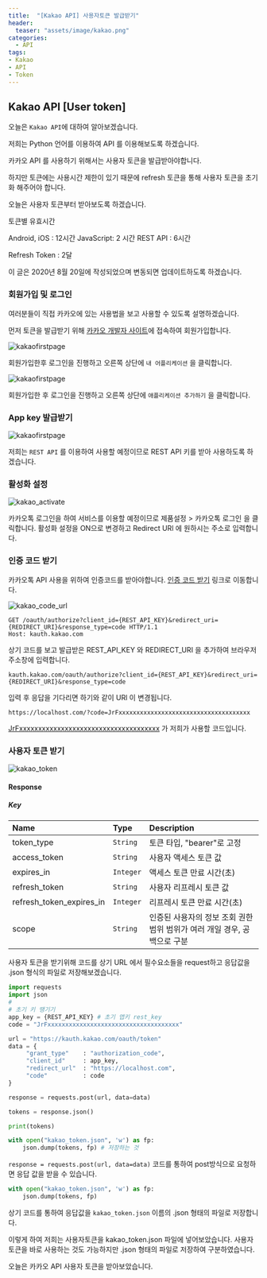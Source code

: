 ```yaml
---
title:  "[Kakao API] 사용자토큰 발급받기"
header:
  teaser: "assets/image/kakao.png"
categories: 
  - API
tags:
- Kakao
- API
- Token
---
```

## Kakao API [User token]

오늘은 `Kakao API`에 대하여 알아보겠습니다. 

저희는 Python 언어를 이용하여 API 를 이용해보도록 하겠습니다.

카카오 API 를 사용하기 위해서는 사용자 토큰을 발급받아야합니다.

하지만 토큰에는 사용시간  제한이 있기 때문에 refresh 토큰을 통해 사용자 토큰을 초기화 해주어야 합니다.

오늘은 사용자 토큰부터 받아보도록 하겠습니다.

 

토큰별 유효시간 

Android, iOS : 12시간 JavaScript: 2 시간 REST API : 6시간

Refresh Token : 2달

이 글은 2020년 8월 20일에 작성되었으며 변동되면 업데이트하도록 하겠습니다.



### 회원가입 및 로그인

여러분들이 직접 카카오에 있는 사용법을 보고 사용할 수 있도록 설명하겠습니다.

먼저 토큰을 발급받기 위해 [카카오 개발자 사이트](https://developers.kakao.com/)에 접속하여 회원가입합니다.

![kakaofirstpage](../../assets/image/kakao1.png)

회원가입한후 로그인을 진행하고 오른쪽 상단에  `내 어플리케이션` 을 클릭합니다. 



![kakaofirstpage](../../assets/image/kakao2.png)

회원가입한 후 로그인을 진행하고 오른쪽 상단에  `애플리케이션 추가하기` 을 클릭합니다. 



### App key 발급받기

![kakaofirstpage](../../assets/image/kakao3.png)

저희는 `REST API` 를 이용하여 사용할 예정이므로 REST API 키를 받아 사용하도록 하겠습니다.



### 활성화 설정

![kakao_activate](../../assets/image/kakao_activate.png)

카카오톡 로그인을 하여 서비스를 이용할 예정이므로 제품설정 > 카카오톡 로그인 을 클릭합니다. 활성화 설정을 ON으로 변경하고 Redirect URl 에 원하시는 주소로 입력합니다.



### 인증 코드 받기

카카오톡 API 사용을 위하여 인증코드를 받아야합니다. [인증 코드 받기](https://developers.kakao.com/docs/latest/ko/kakaologin/rest-api#logout-of-service-and-kakaoaccount)  링크로 이동합니다.

![kakao_code_url](../../assets/image/kakao_code_url.png)

```http
GET /oauth/authorize?client_id={REST_API_KEY}&redirect_uri={REDIRECT_URI}&response_type=code HTTP/1.1 
Host: kauth.kakao.com
```

상기 코드를 보고 발급받은 REST_API_KEY 와 REDIRECT_URI 을 추가하여 브라우저 주소창에 입력합니다.

``` http
kauth.kakao.com/oauth/authorize?client_id={REST_API_KEY}&redirect_uri={REDIRECT_URI}&response_type=code
```



입력 후 응답을 기다리면 하기와 같이 URl 이 변경됩니다.

```http
https://localhost.com/?code=JrFxxxxxxxxxxxxxxxxxxxxxxxxxxxxxxxxxxxxx
```

<u>JrFxxxxxxxxxxxxxxxxxxxxxxxxxxxxxxxxxxxxx</u> 가 저희가 사용할 코드입니다.



### 사용자 토큰 받기

![kakao_token](../../assets/image/kakao_token.png)



#### Response

##### Key

| Name                     | Type      | Description                                                  |
| :----------------------- | :-------- | :----------------------------------------------------------- |
| token_type               | `String`  | 토큰 타입, "bearer"로 고정                                   |
| access_token             | `String`  | 사용자 액세스 토큰 값                                        |
| expires_in               | `Integer` | 액세스 토큰 만료 시간(초)                                    |
| refresh_token            | `String`  | 사용자 리프레시 토큰 값                                      |
| refresh_token_expires_in | `Integer` | 리프레시 토큰 만료 시간(초)                                  |
| scope                    | `String`  | 인증된 사용자의 정보 조회 권한 범위 범위가 여러 개일 경우, 공백으로 구분 |



사용자 토큰을 받기위해 코드를 상기 URL 에서 필수요소들을 request하고 응답값을 .json 형식의 파일로 저장해보겠습니다. 



```python
import requests
import json
#
# 초기 키 땡기기
app_key = {REST_API_KEY} # 초기 앱키 rest_key
code = "JrFxxxxxxxxxxxxxxxxxxxxxxxxxxxxxxxxxxxxx"

url = "https://kauth.kakao.com/oauth/token"
data = {
     "grant_type"    : "authorization_code",
     "client_id"     : app_key,
     "redirect_url"  : "https://localhost.com",
     "code"          : code
}

response = requests.post(url, data=data)

tokens = response.json()

print(tokens)

with open("kakao_token.json", 'w') as fp:
    json.dump(tokens, fp) # 저장하는 것
```



`response = requests.post(url, data=data)` 코드를 통하여 post방식으로 요청하면 응답 값을 받을 수 있습니다.



``` python
with open("kakao_token.json", 'w') as fp:
    json.dump(tokens, fp)
```

상기 코드를 통하여 응답값을 `kakao_token.json` 이름의 .json 형태의 파일로 저장합니다.

이렇게 하여 저희는 사용자토큰을 kakao_token.json 파일에 넣어보았습니다. 사용자 토큰을 바로 사용하는 것도 가능하지만 .json 형태의 파일로 저장하여 구분하였습니다.



오늘은 카카오 API 사용자 토큰을 받아보았습니다.

